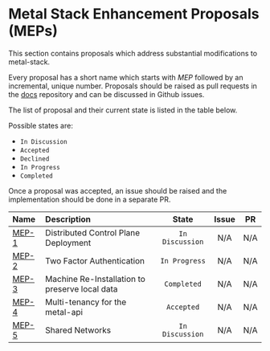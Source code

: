 # Metal Stack Enhancement Proposals (MEPs)

This section contains proposals which address substantial modifications to metal-stack.

Every proposal has a short name which starts with *MEP* followed by an incremental, unique number. Proposals should be raised as pull requests in the [docs](https://github.com/metal-stack/docs) repository and can be discussed in Github issues.

The list of proposal and their current state is listed in the table below.

Possible states are:

- `In Discussion`
- `Accepted`
- `Declined`
- `In Progress`
- `Completed`

Once a proposal was accepted, an issue should be raised and the implementation should be done in a separate PR.

| Name                              | Description                                    |      State      | Issue | PR  |
|:--------------------------------- |:---------------------------------------------- |:---------------:|:-----:|:---:|
| [MEP-1](MEP1/README.md) | Distributed Control Plane Deployment           | `In Discussion` |  N/A  | N/A |
| [MEP-2](MEP2/README.md) | Two Factor Authentication                      |  `In Progress`  |  N/A  | N/A |
| [MEP-3](MEP3/README.md) | Machine Re-Installation to preserve local data |   `Completed`   |  N/A  | N/A |
| [MEP-4](MEP4/README.md) | Multi-tenancy for the metal-api                |   `Accepted`    |  N/A  | N/A |
| [MEP-5](MEP5/README.md) | Shared Networks                                |   `In Discussion`    |  N/A  | N/A |
